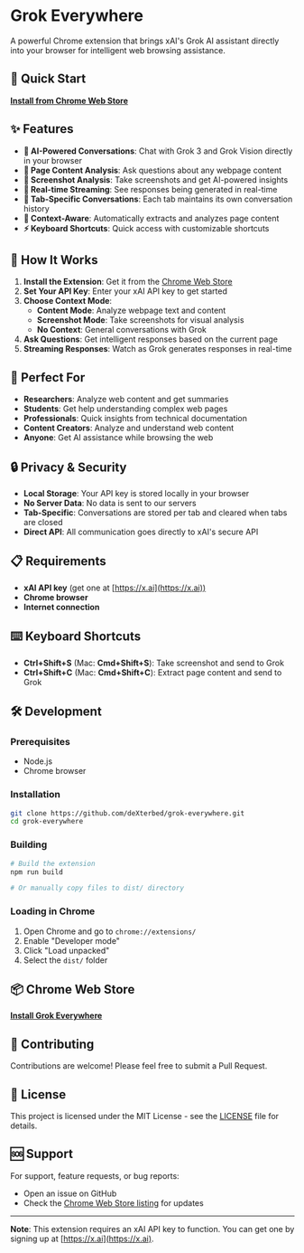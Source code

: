 # Grok Everywhere

A powerful Chrome extension that brings xAI's Grok AI assistant directly into your browser for intelligent web browsing assistance.

## 🚀 Quick Start

**[Install from Chrome Web Store](https://chromewebstore.google.com/detail/grok-everywhere/onddcpahoenacjcgkldfegocdgdgajpn)**

## ✨ Features

- **🤖 AI-Powered Conversations**: Chat with Grok 3 and Grok Vision directly in your browser
- **📄 Page Content Analysis**: Ask questions about any webpage content
- **📸 Screenshot Analysis**: Take screenshots and get AI-powered insights
- **🔄 Real-time Streaming**: See responses being generated in real-time
- **💬 Tab-Specific Conversations**: Each tab maintains its own conversation history
- **🎯 Context-Aware**: Automatically extracts and analyzes page content
- **⚡ Keyboard Shortcuts**: Quick access with customizable shortcuts

## 🎯 How It Works

1. **Install the Extension**: Get it from the [Chrome Web Store](https://chromewebstore.google.com/detail/grok-everywhere/onddcpahoenacjcgkldfegocdgdgajpn)
2. **Set Your API Key**: Enter your xAI API key to get started
3. **Choose Context Mode**:
   - **Content Mode**: Analyze webpage text and content
   - **Screenshot Mode**: Take screenshots for visual analysis
   - **No Context**: General conversations with Grok
4. **Ask Questions**: Get intelligent responses based on the current page
5. **Streaming Responses**: Watch as Grok generates responses in real-time

## 🎨 Perfect For

- **Researchers**: Analyze web content and get summaries
- **Students**: Get help understanding complex web pages
- **Professionals**: Quick insights from technical documentation
- **Content Creators**: Analyze and understand web content
- **Anyone**: Get AI assistance while browsing the web

## 🔒 Privacy & Security

- **Local Storage**: Your API key is stored locally in your browser
- **No Server Data**: No data is sent to our servers
- **Tab-Specific**: Conversations are stored per tab and cleared when tabs are closed
- **Direct API**: All communication goes directly to xAI's secure API

## 📋 Requirements

- **xAI API key** (get one at [https://x.ai](https://x.ai))
- **Chrome browser**
- **Internet connection**

## ⌨️ Keyboard Shortcuts

- **Ctrl+Shift+S** (Mac: **Cmd+Shift+S**): Take screenshot and send to Grok
- **Ctrl+Shift+C** (Mac: **Cmd+Shift+C**): Extract page content and send to Grok

## 🛠️ Development

### Prerequisites

- Node.js
- Chrome browser

### Installation

```bash
git clone https://github.com/deXterbed/grok-everywhere.git
cd grok-everywhere
```

### Building

```bash
# Build the extension
npm run build

# Or manually copy files to dist/ directory
```

### Loading in Chrome

1. Open Chrome and go to `chrome://extensions/`
2. Enable "Developer mode"
3. Click "Load unpacked"
4. Select the `dist/` folder

## 📦 Chrome Web Store

**[Install Grok Everywhere](https://chromewebstore.google.com/detail/grok-everywhere/onddcpahoenacjcgkldfegocdgdgajpn)**

## 🤝 Contributing

Contributions are welcome! Please feel free to submit a Pull Request.

## 📄 License

This project is licensed under the MIT License - see the [LICENSE](LICENSE) file for details.

## 🆘 Support

For support, feature requests, or bug reports:

- Open an issue on GitHub
- Check the [Chrome Web Store listing](https://chromewebstore.google.com/detail/grok-everywhere/onddcpahoenacjcgkldfegocdgdgajpn) for updates

---

**Note**: This extension requires an xAI API key to function. You can get one by signing up at [https://x.ai](https://x.ai).
